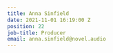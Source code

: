 ```yaml
---
title: Anna Sinfield
date: 2021-11-01 16:19:00 Z
position: 22
job-title: Producer
email: anna.sinfield@novel.audio
---
```


